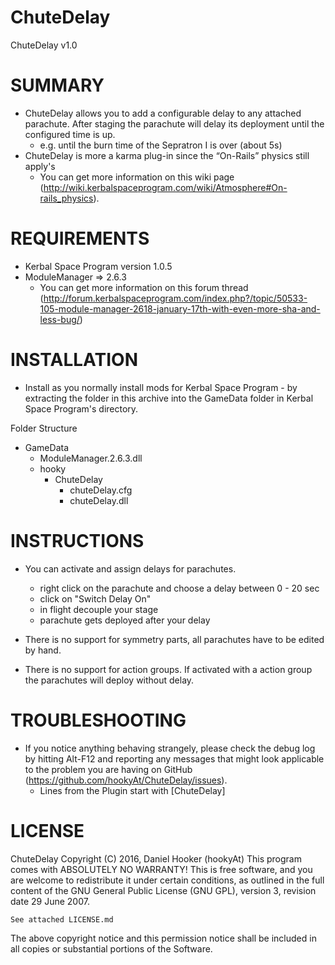 ChuteDelay
==========

ChuteDelay v1.0

# SUMMARY

* ChuteDelay allows you to add a configurable delay to any attached parachute. After staging the parachute will delay its deployment until the configured time is up.
	* e.g. until the burn time of the Sepratron I is over (about 5s)
* ChuteDelay is more a karma plug-in since the “On-Rails” physics still apply's
	* You can get more information on this wiki page (http://wiki.kerbalspaceprogram.com/wiki/Atmosphere#On-rails_physics).

# REQUIREMENTS

* Kerbal Space Program version 1.0.5
* ModuleManager => 2.6.3
	* You can get more information on this forum thread (http://forum.kerbalspaceprogram.com/index.php?/topic/50533-105-module-manager-2618-january-17th-with-even-more-sha-and-less-bug/)

# INSTALLATION

* Install as you normally install mods for Kerbal Space Program - by extracting the folder in this archive into the GameData folder in Kerbal Space Program's directory.

Folder Structure

* GameData
	* ModuleManager.2.6.3.dll
	* hooky
		* ChuteDelay
			* chuteDelay.cfg
			* chuteDelay.dll

# INSTRUCTIONS

* You can activate and assign delays for parachutes.
	* right click on the parachute and choose a delay between 0 - 20 sec
	* click on "Switch Delay On"
	* in flight decouple your stage
	* parachute gets deployed after your delay

* There is no support for symmetry parts, all parachutes have to be edited by hand.
* There is no support for action groups. If activated with a action group the parachutes will deploy without delay.


# TROUBLESHOOTING

* If you notice anything behaving strangely, please check the debug log by hitting Alt-F12 and reporting any messages that might look applicable to the problem you are having on GitHub (https://github.com/hookyAt/ChuteDelay/issues).
	* Lines from the Plugin start with [ChuteDelay]

# LICENSE

ChuteDelay Copyright (C) 2016, Daniel Hooker (hookyAt)
This program comes with ABSOLUTELY NO WARRANTY!
This is free software, and you are welcome to redistribute it under certain conditions, as outlined in the full content of the GNU General Public License (GNU GPL), version 3, revision date 29 June 2007.

    See attached LICENSE.md

The above copyright notice and this permission notice shall be included in 
all copies or substantial portions of the Software. 


